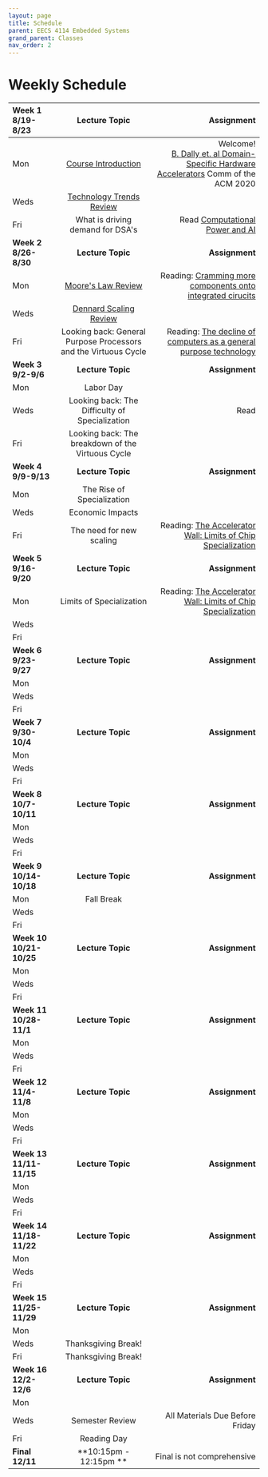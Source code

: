 ```yaml
---
layout: page
title: Schedule
parent: EECS 4114 Embedded Systems
grand_parent: Classes
nav_order: 2
---
```


# Weekly Schedule

| Week 1 8/19-8/23       | Lecture Topic                          | Assignment          |
| :----------- | :----------------------------------------------: | --------------------:|
| Mon   | [Course Introduction](../../_modules/domain-specific-accelerators/Intro.pptx) |  Welcome! <br> [B. Dally et. al Domain-Specific Hardware Accelerators](https://cacm.acm.org/research/domain-specific-hardware-accelerators/) Comm of the ACM 2020   |
| Weds  | [Technology Trends Review](../../_modules/domain-specific-accelerators/trends,parallelism,performance.pdf) |  |
| Fri   | What is driving demand for DSA's | Read [Computational Power and AI](https://ainowinstitute.org/wp-content/uploads/2023/09/AI-Now_Computational-Power-an-AI.pdf) |
| **Week 2 8/26-8/30**       |  **Lecture Topic**                        | **Assignment**          |
| Mon  | [Moore's Law Review](../../_modules/domain-specific-accelerators/moore-dennard.pdf) |  Reading: [Cramming more components onto integrated cirucits](../../_modules/domain-specific-accelerators/gordon_moore_1965_article.pdf)|
| Weds   |[Dennard Scaling Review](../../_modules/domain-specific-accelerators/moore-dennard.pdf) |    |
| Fri   | Looking back: General Purpose Processors and the Virtuous Cycle |  Reading:  [The decline of computers as a general purpose technology](https://dl.acm.org/doi/10.1145/3430936)   |
| **Week 3 9/2-9/6**       |  **Lecture Topic**                    |     **Assignment**      |
| Mon   | Labor Day |      |
| Weds  | Looking back: The Difficulty of Specialization |  Read  |
| Fri   | Looking back: The breakdown of the Virtuous Cycle |    |
| **Week 4 9/9-9/13**       |  **Lecture Topic**                        | **Assignment**          |
| Mon  | The Rise of Specialization |   |
| Weds   | Economic Impacts |    |
| Fri   | The need for new scaling | Reading: [The Accelerator Wall: Limits of Chip Specialization](../../_modules/domain-specific-accelerators/wall-hpca19.pdf) |
| **Week 5 9/16-9/20**       |  **Lecture Topic**                    |     **Assignment**      |
| Mon  | Limits of Specialization | Reading: [The Accelerator Wall: Limits of Chip Specialization](../../_modules/domain-specific-accelerators/wall-hpca19.pdf) |
| Weds   |  |  |
| Fri   |  |  |
| **Week 6 9/23-9/27**       |  **Lecture Topic**                        | **Assignment**          |
| Mon   | |   |
| Weds  | |   |
| Fri   | |   |
| **Week 7 9/30-10/4**       |  **Lecture Topic**                    |     **Assignment**      |
| Mon   |  |  |
| Weds  |  |  |
| Fri   |  |  |
| **Week 8 10/7-10/11**       |  **Lecture Topic**                        | **Assignment**          |
| Mon   |  |  |
| Weds  |  |  |
| Fri   |  |  |
| **Week 9 10/14-10/18**       |  **Lecture Topic**                    |     **Assignment**      |
| Mon   | Fall Break |     |
| Weds  |  |  |
| Fri   |  |  |
| **Week 10 10/21-10/25**       |  **Lecture Topic**                        | **Assignment**          |
| Mon   |  |  |
| Weds  |  |  |
| Fri   |  |  |
| **Week 11 10/28-11/1**       |  **Lecture Topic**                        | **Assignment**          |
| Mon   |  |  | 
| Weds  |  |  |
| Fri   |  |  |
| **Week 12 11/4-11/8**       |  **Lecture Topic**                        | **Assignment**          |
| Mon   |  |  |
| Weds  |  |  |
| Fri   |  |  |
| **Week 13 11/11-11/15**       |  **Lecture Topic**                        | **Assignment**          |
| Mon   |  |  |
| Weds  |  |  |
| Fri   |  |  |
| **Week 14 11/18-11/22**       |  **Lecture Topic**                        | **Assignment**          |
| Mon   |  |  |
| Weds  |  |  |
| Fri   |  |  |
| **Week 15 11/25-11/29**       |  **Lecture Topic**                        | **Assignment**          |
| Mon   |  |  |
| Weds  |   Thanksgiving Break!|  |
| Fri   |   Thanksgiving Break!|  |
| **Week 16 12/2-12/6**       |  **Lecture Topic**                        | **Assignment**          |
| Mon   |  |  |
| Weds  |  Semester Review| All Materials Due Before Friday  |
| Fri   |  Reading Day|   |
| **Final 12/11**       |  **10:15pm - 12:15pm **                    | Final is not comprehensive         |





